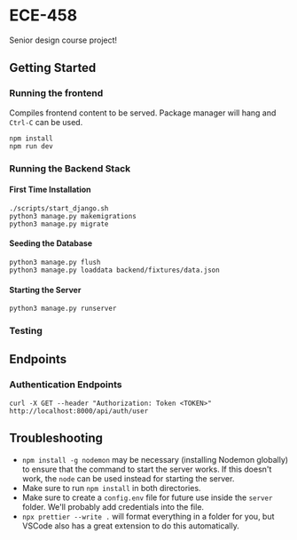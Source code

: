 # ECE-458

Senior design course project!

## Getting Started

### Running the frontend

Compiles frontend content to be served. Package manager will hang and `Ctrl-C` can be used.

```
npm install
npm run dev
```

### Running the Backend Stack
#### First Time Installation
```
./scripts/start_django.sh
python3 manage.py makemigrations
python3 manage.py migrate
```
#### Seeding the Database

```
python3 manage.py flush
python3 manage.py loaddata backend/fixtures/data.json
```
#### Starting the Server
```
python3 manage.py runserver
```

### Testing

## Endpoints
### Authentication Endpoints
```
curl -X GET --header "Authorization: Token <TOKEN>" http://localhost:8000/api/auth/user
```

## Troubleshooting

- `npm install -g nodemon` may be necessary (installing Nodemon globally) to ensure that the command to start the server
  works. If this doesn't work, the `node` can be used instead for starting the server.
- Make sure to run `npm install` in both directories.
- Make sure to create a `config.env` file for future use inside the `server` folder. We'll probably add credentials into
  the file.
- `npx prettier --write .` will format everything in a folder for you, but VSCode also has a great extension to do this
  automatically.
